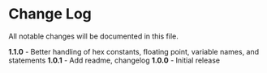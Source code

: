 # Change Log

All notable changes will be documented in this file.

**1.1.0** - Better handling of hex constants, floating point, variable names, and statements
**1.0.1** - Add readme, changelog
**1.0.0** - Initial release



